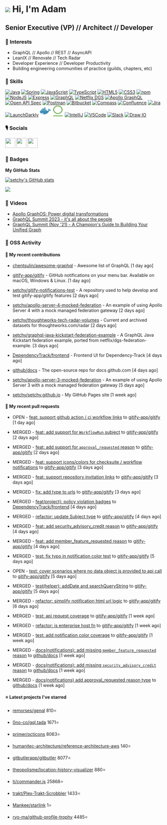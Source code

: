 ![](https://user-images.githubusercontent.com/18350557/176309783-0785949b-9127-417c-8b55-ab5a4333674e.gif) Hi, I'm Adam
============================================================================================================================

Senior Executive (VP) // Architect // Developer
-----------------------------------------------

### 🔭 Interests

- GraphQL // Apollo // REST // AsyncAPI
- LeanIX // Renovate // Tech Radar
- Developer Experience // Developer Productivity
- Building engineering communities of practice (guilds, chapters, etc)

### 💪 Skills

<p align="left">
  <a href="https://www.oracle.com/java/" target="_blank" rel="noreferrer"><img src="https://raw.githubusercontent.com/danielcranney/readme-generator/main/public/icons/skills/java-colored.svg" width="36" height="36" alt="Java" /></a>
  <a href="https://spring.io/" target="_blank" rel="noreferrer"><img src="https://cdn.worldvectorlogo.com/logos/spring-3.svg" width="36" height="36" alt="Spring" /></a> 
  <a href="https://developer.mozilla.org/en-US/docs/Web/JavaScript" target="_blank" rel="noreferrer"><img src="https://raw.githubusercontent.com/danielcranney/readme-generator/main/public/icons/skills/javascript-colored.svg" width="36" height="36" alt="JavaScript" /></a>
  <a href="https://www.typescriptlang.org/" target="_blank" rel="noreferrer"><img src="https://raw.githubusercontent.com/danielcranney/readme-generator/main/public/icons/skills/typescript-colored.svg" width="36" height="36" alt="TypeScript" /></a>
  <a href="https://developer.mozilla.org/en-US/docs/Glossary/HTML5" target="_blank" rel="noreferrer"><img src="https://raw.githubusercontent.com/danielcranney/readme-generator/main/public/icons/skills/html5-colored.svg" width="36" height="36" alt="HTML5" /></a>
  <a href="https://www.w3.org/TR/CSS/#css" target="_blank" rel="noreferrer"><img src="https://raw.githubusercontent.com/danielcranney/readme-generator/main/public/icons/skills/css3-colored.svg" width="36" height="36" alt="CSS3" /></a>
  <a href="https://www.npmjs.com//" target="_blank" rel="noreferrer"><img src="https://cdn.worldvectorlogo.com/logos/npm-square-red-1.svg" width="36" height="36" alt="npm" /></a>
  <a href="https://nodejs.org/en/" target="_blank" rel="noreferrer"><img src="https://raw.githubusercontent.com/danielcranney/readme-generator/main/public/icons/skills/nodejs-colored.svg" width="36" height="36" alt="NodeJS" /></a>
  <a href="https://expressjs.com/" target="_blank" rel="noreferrer"><img src="https://raw.githubusercontent.com/danielcranney/readme-generator/main/public/icons/skills/express-colored.svg" width="36" height="36" alt="Express" /></a>
  <a href="https://graphql.org/" target="_blank" rel="noreferrer"><img src="https://raw.githubusercontent.com/danielcranney/readme-generator/main/public/icons/skills/graphql-colored.svg" width="36" height="36" alt="GraphQL" /></a>
  <a href="https://netflix.github.io/dgs/" target="_blank" rel="noreferrer"><img src="https://raw.githubusercontent.com/Netflix/dgs/main/docs/images/dgs-framework-brand/Icon/dgs-icon--blue.svg" width="36" height="36" alt="Netflix DGS" /></a>
  <a href="https://apollographql.com/" target="_blank" rel="noreferrer"><img src="https://cdn.worldvectorlogo.com/logos/apollo-graphql-compact.svg" width="36" height="36" alt="Apollo GraphQL" /></a>
  <a href="https://swagger.io/specification/" target="_blank" rel="noreferrer"><img src="https://cdn.worldvectorlogo.com/logos/openapi-1.svg" width="36" height="36" alt="Open API Spec" /></a>
  <a href="https://www.postman.com//" target="_blank" rel="noreferrer"><img src="https://cdn.worldvectorlogo.com/logos/postman.svg" width="36" height="36" alt="Postman" /></a>
  <a href="https://www.atlassian.com/software/bitbucket" target="_blank" rel="noreferrer"><img src="https://cdn.worldvectorlogo.com/logos/bitbucket-icon.svg" width="36" height="36" alt="Bitbucket" /></a>
  <a href="https://www.atlassian.com/software/compass" target="_blank" rel="noreferrer"><img src="https://cdn.worldvectorlogo.com/logos/atlassian-compass-1.svg" width="36" height="36" alt="Compass" /></a>
  <a href="https://www.atlassian.com/software/confluence" target="_blank" rel="noreferrer"><img src="https://cdn.worldvectorlogo.com/logos/confluence-1.svg" width="36" height="36" alt="Confluence" /></a>
  <a href="https://www.atlassian.com/software/jira" target="_blank" rel="noreferrer"><img src="https://cdn.worldvectorlogo.com/logos/jira-1.svg" width="36" height="36" alt="Jira" /></a>
  <a href="https://launchdarkly.com/" target="_blank" rel="noreferrer"><img src="https://cdn.worldvectorlogo.com/logos/launchdarkly-2.svg" width="36" height="36" alt="LaunchDarkly" /></a>
  <a href="https://docker.com/" target="_blank" rel="noreferrer"><img src="https://raw.githubusercontent.com/nx211/homer-icons/master/png/docker.png" width="36" height="36" alt="Docker" /></a>
  <a href="https://jfrog.com/artifactory/" target="_blank" rel="noreferrer"><img src="https://raw.githubusercontent.com/nx211/homer-icons/master/png/artifactory.png" width="36" height="36" alt="Artifactory" /></a>
  <a href="https://www.jetbrains.com/idea/" target="_blank" rel="noreferrer"><img src="https://cdn.worldvectorlogo.com/logos/intellij-idea-1.svg" width="36" height="36" alt="IntelliJ" /></a>
  <a href="https://code.visualstudio.com/" target="_blank" rel="noreferrer"><img src="https://cdn.worldvectorlogo.com/logos/visual-studio-code-1.svg" width="36" height="36" alt="VSCode" /></a>
  <a href="https://slack.com/" target="_blank" rel="noreferrer"><img src="https://cdn.worldvectorlogo.com/logos/slack-new-logo.svg" width="36" height="36" alt="Slack" /></a>
  <a href="https://drawio-app.com/" target="_blank" rel="noreferrer"><img src="https://cdn.worldvectorlogo.com/logos/draw-io.svg" width="36" height="36" alt="Draw IO" /></a>
</p>

                      

### 🎙️ Socials
                  
<p align="left">
  <a href="https://www.github.com/setchy" target="_blank" rel="noreferrer"><img src="https://raw.githubusercontent.com/danielcranney/readme-generator/main/public/icons/socials/github.svg" width="32" height="32" /></a>
  <a href="https://www.linkedin.com/in/adamsetch" target="_blank" rel="noreferrer"><img src="https://raw.githubusercontent.com/danielcranney/readme-generator/main/public/icons/socials/linkedin.svg" width="32" height="32" /></a>
  <a href="https://www.twitter.com/setchy87" target="_blank" rel="noreferrer"><img src="https://raw.githubusercontent.com/danielcranney/readme-generator/main/public/icons/socials/twitter.svg" width="32" height="32" /></a>
</p>

### 📛 Badges

<b>My GitHub Stats</b>

<a href="http://www.github.com/setchy"><img src="https://github-readme-stats.vercel.app/api?username=setchy&show_icons=true&hide=&count_private=true&title_color=0891b2&text_color=ffffff&icon_color=0891b2&bg_color=1c1917&hide_border=true&show_icons=true" alt="setchy's GitHub stats" /></a>

<a href="http://www.github.com/setchy"><img src="https://github-readme-streak-stats.herokuapp.com/?user=setchy&stroke=ffffff&background=1c1917&ring=0891b2&fire=0891b2&currStreakNum=ffffff&currStreakLabel=0891b2&sideNums=ffffff&sideLabels=ffffff&dates=ffffff&hide_border=true" /></a>

### 📼 Videos

- [Apollo GraphOS: Power digital transformations](https://www.apollographql.com/enterprise?wvideo=4fu2lsjssc)
- [GraphQL Summit 2023 - it's all about the people](https://www.youtube.com/watch?v=090IWEcHbJc)
- [GraphQL Summit (Nov '21) - A Champion's Guide to Building Your Unified Graph](https://www.apollographql.com/events/roundtable/graphql-summit-november-2021/a-champions-guide-to-building-your-unified-graph)

### 🎯 OSS Activity
#### 🚀 My recent contributions



- [chentsulin/awesome-graphql](https://github.com/chentsulin/awesome-graphql) - Awesome list of GraphQL [1 day ago]

- [gitify-app/gitify](https://github.com/gitify-app/gitify) - GitHub notifications on your menu bar. Available on macOS, Windows &amp; Linux. [1 day ago]

- [setchy/gitify-notifications-test](https://github.com/setchy/gitify-notifications-test) - A repository used to help develop and test gitify-app/gitify features [2 days ago]

- [setchy/apollo-server-4-mocked-federation](https://github.com/setchy/apollo-server-4-mocked-federation) - An example of using Apollo Server 4 with a mock managed federation gateway [2 days ago]

- [setchy/thoughtworks-tech-radar-volumes](https://github.com/setchy/thoughtworks-tech-radar-volumes) - Current and archived datasets for thoughtworks.com/radar  [2 days ago]

- [setchy/graphql-java-kickstart-federation-example](https://github.com/setchy/graphql-java-kickstart-federation-example) - A GraphQL Java Kickstart federation example, ported from netflix/dgs-federation-example. [3 days ago]

- [DependencyTrack/frontend](https://github.com/DependencyTrack/frontend) - Frontend UI for Dependency-Track [4 days ago]

- [github/docs](https://github.com/github/docs) - The open-source repo for docs.github.com [4 days ago]

- [setchy/apollo-server-3-mocked-federation](https://github.com/setchy/apollo-server-3-mocked-federation) - An example of using Apollo Server 3 with a mock managed federation gateway [5 days ago]

- [setchy/setchy.github.io](https://github.com/setchy/setchy.github.io) - My GitHub Pages site [1 week ago]

#### 🎉 My recent pull requests



- OPEN - [feat: support github action / ci workflow links](https://github.com/gitify-app/gitify/pull/821) to [gitify-app/gitify](https://github.com/gitify-app/gitify) [1 day ago]

- MERGED - [feat: add support for `WorkflowRun` subject](https://github.com/gitify-app/gitify/pull/820) to [gitify-app/gitify](https://github.com/gitify-app/gitify) [2 days ago]

- MERGED - [feat: add support for `approval_requested` reason](https://github.com/gitify-app/gitify/pull/819) to [gitify-app/gitify](https://github.com/gitify-app/gitify) [2 days ago]

- MERGED - [feat: support icons/colors for checksuite / workflow notifications](https://github.com/gitify-app/gitify/pull/814) to [gitify-app/gitify](https://github.com/gitify-app/gitify) [3 days ago]

- MERGED - [feat: support repository invitation links](https://github.com/gitify-app/gitify/pull/812) to [gitify-app/gitify](https://github.com/gitify-app/gitify) [3 days ago]

- MERGED - [fix: add type to urls](https://github.com/gitify-app/gitify/pull/811) to [gitify-app/gitify](https://github.com/gitify-app/gitify) [3 days ago]

- MERGED - [feat(project): policy violation badges](https://github.com/DependencyTrack/frontend/pull/744) to [DependencyTrack/frontend](https://github.com/DependencyTrack/frontend) [4 days ago]

- MERGED - [refactor: update Subject type](https://github.com/gitify-app/gitify/pull/809) to [gitify-app/gitify](https://github.com/gitify-app/gitify) [4 days ago]

- MERGED - [feat: add security_advisory_credit reason](https://github.com/gitify-app/gitify/pull/807) to [gitify-app/gitify](https://github.com/gitify-app/gitify) [4 days ago]

- MERGED - [feat: add member_feature_requested reason](https://github.com/gitify-app/gitify/pull/806) to [gitify-app/gitify](https://github.com/gitify-app/gitify) [4 days ago]

- MERGED - [test: fix typo in notification color test](https://github.com/gitify-app/gitify/pull/805) to [gitify-app/gitify](https://github.com/gitify-app/gitify) [5 days ago]

- OPEN - [test: cover scenarios where no data object is provided to api call](https://github.com/gitify-app/gitify/pull/804) to [gitify-app/gitify](https://github.com/gitify-app/gitify) [5 days ago]

- MERGED - [test(helper): addDate and searchQueryString](https://github.com/gitify-app/gitify/pull/803) to [gitify-app/gitify](https://github.com/gitify-app/gitify) [5 days ago]

- MERGED - [refactor: simplify notification html url logic](https://github.com/gitify-app/gitify/pull/793) to [gitify-app/gitify](https://github.com/gitify-app/gitify) [6 days ago]

- MERGED - [test: api request coverage](https://github.com/gitify-app/gitify/pull/792) to [gitify-app/gitify](https://github.com/gitify-app/gitify) [1 week ago]

- MERGED - [refactor: is enterprise host fn](https://github.com/gitify-app/gitify/pull/791) to [gitify-app/gitify](https://github.com/gitify-app/gitify) [1 week ago]

- MERGED - [test: add notification color coverage](https://github.com/gitify-app/gitify/pull/790) to [gitify-app/gitify](https://github.com/gitify-app/gitify) [1 week ago]

- MERGED - [docs(notifications): add missing `member_feature_requested` reason](https://github.com/github/docs/pull/31698) to [github/docs](https://github.com/github/docs) [1 week ago]

- MERGED - [docs(notifications): add missing `security_advisory_credit` reason](https://github.com/github/docs/pull/31695) to [github/docs](https://github.com/github/docs) [1 week ago]

- MERGED - [docs(notifications) add approval_requested reason type](https://github.com/github/docs/pull/31681) to [github/docs](https://github.com/github/docs) [1 week ago]

#### ⭐ Latest projects I've starred



- [remorses/genql](https://github.com/remorses/genql) 810⭐

- [0no-co/gql.tada](https://github.com/0no-co/gql.tada) 1671⭐

- [primer/octicons](https://github.com/primer/octicons) 8063⭐

- [humanitec-architecture/reference-architecture-aws](https://github.com/humanitec-architecture/reference-architecture-aws) 140⭐

- [gitbutlerapp/gitbutler](https://github.com/gitbutlerapp/gitbutler) 8077⭐

- [theopolisme/location-history-visualizer](https://github.com/theopolisme/location-history-visualizer) 880⭐

- [tj/commander.js](https://github.com/tj/commander.js) 25868⭐

- [trakt/Plex-Trakt-Scrobbler](https://github.com/trakt/Plex-Trakt-Scrobbler) 1433⭐

- [Mankee/starlink](https://github.com/Mankee/starlink) 1⭐

- [ryo-ma/github-profile-trophy](https://github.com/ryo-ma/github-profile-trophy) 4485⭐


